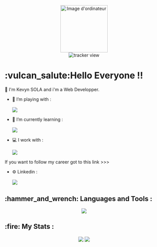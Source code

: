 <div class="header" align="center">
  <img src="https://media.giphy.com/media/IauL6LvGNlT3ffhcqq/giphy.gif" alt="Image d'ordinateur" width="150">
</div>

<div class="tracker" align="center">
  <img src="https://komarev.com/ghpvc/?username=planger45" alt="tracker view">
</div>

<h1>:vulcan_salute:Hello Everyone !!</h1> 

:space_invader: I'm Kevyn SOLA and i'm a Web Developper.

- 🔭 I’m playing with :<br><br> <img src="https://skillicons.dev/icons?i=react,docker,nodejs,express,typescript,graphql,postgres,materialui" />

- 🌱 I’m currently learning :<br><br> <img src="https://skillicons.dev/icons?i=nest" />

- 💻 I work with :<br><br> <img src="https://skillicons.dev/icons?i=php,angular,mysql,bootstrap,gitlab,linux" />

If you want to follow my career got to this link >>>

- ⚙️ Linkedin :<br><br>
  <a href="https://www.linkedin.com/in/kevyn-sola/" target="_blank">
    <img src="https://skillicons.dev/icons?i=linkedin&theme=light" />
  </a>

<h2>:hammer_and_wrench: Languages and Tools :</h2>

<div align="center">
 <a href="https://skillicons.dev">
    <img src="https://skillicons.dev/icons?i=git,html,css,js,figma,github,webpack,symfony,sass,vscode,firebase" />
  </a>
</div>

<h2>:fire: My Stats :</h2>
<div class="links" align="center">
  
  <img align="center" src="https://github-readme-stats-1c3v.vercel.app/api?username=kevyn-sola&show_icons=true&theme=swift" />
  <img align="center" src="https://github-readme-stats-1c3v.vercel.app/api/top-langs/?username=kevyn-sola&layout=compact&theme=swift" />
  
</div>
